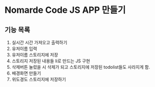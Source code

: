 # Nomarde Code JS APP 만들기

## 기능 목록
1. 실시간 시간 가져오고 출력하기
2. 유저이름 입력
3. 유저이름 스토리지에 저장
4. 스토리지 저장된 내용들 li로 만드는 JS 구현
5. 삭제버튼 눌렀을 시 삭제가 되고 스토리지에 저장된 todolist들도 사라지게 함.
6. 배경화면 만들기
7. 위도경도 스토리지에 저장하기

